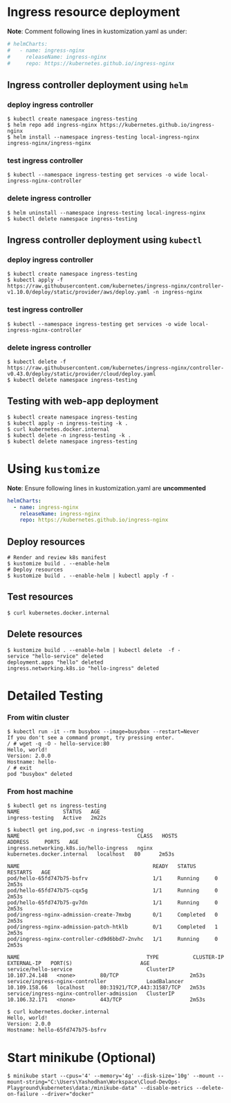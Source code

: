 # Ingress resource deployment
**Note**: Comment following lines in kustomization.yaml as under:
```yaml
# helmCharts:
#   - name: ingress-nginx
#     releaseName: ingress-nginx
#     repo: https://kubernetes.github.io/ingress-nginx
```

## Ingress controller deployment using `helm`
### deploy ingress controller
```shell
$ kubectl create namespace ingress-testing
$ helm repo add ingress-nginx https://kubernetes.github.io/ingress-nginx
$ helm install --namespace ingress-testing local-ingress-nginx ingress-nginx/ingress-nginx
```

### test ingress controller
```shell
$ kubectl --namespace ingress-testing get services -o wide local-ingress-nginx-controller
```

### delete ingress controller
```shell
$ helm uninstall --namespace ingress-testing local-ingress-nginx
$ kubectl delete namespace ingress-testing
```

## Ingress controller deployment using `kubectl`
### deploy ingress controller
```shell
$ kubectl create namespace ingress-testing
$ kubectl apply -f https://raw.githubusercontent.com/kubernetes/ingress-nginx/controller-v1.10.0/deploy/static/provider/aws/deploy.yaml -n ingress-nginx
```

### test ingress controller
```shell
$ kubectl --namespace ingress-testing get services -o wide local-ingress-nginx-controller
```

### delete ingress controller
```shell
$ kubectl delete -f https://raw.githubusercontent.com/kubernetes/ingress-nginx/controller-v0.43.0/deploy/static/provider/cloud/deploy.yaml
$ kubectl delete namespace ingress-testing
```

## Testing with web-app deployment
```shell
$ kubectl create namespace ingress-testing
$ kubectl apply -n ingress-testing -k .
$ curl kubernetes.docker.internal
$ kubectl delete -n ingress-testing -k .
$ kubectl delete namespace ingress-testing
```

# Using `kustomize`
**Note**: Ensure following lines in kustomization.yaml are **uncommented**
```yaml
helmCharts:
  - name: ingress-nginx
    releaseName: ingress-nginx
    repo: https://kubernetes.github.io/ingress-nginx
```

## Deploy resources
```shell
# Render and review k8s manifest
$ kustomize build . --enable-helm
# Deploy resources
$ kustomize build . --enable-helm | kubectl apply -f -
```

## Test resources
```shell
$ curl kubernetes.docker.internal
```

## Delete resources
```shell
$ kustomize build . --enable-helm | kubectl delete  -f -
service "hello-service" deleted
deployment.apps "hello" deleted
ingress.networking.k8s.io "hello-ingress" deleted
```

# Detailed Testing
### From witin cluster
```shell
$ kubectl run -it --rm busybox --image=busybox --restart=Never
If you don't see a command prompt, try pressing enter.
/ # wget -q -O - hello-service:80
Hello, world!
Version: 2.0.0
Hostname: hello-
/ # exit
pod "busybox" deleted
```

### From host machine
```shell
$ kubectl get ns ingress-testing
NAME              STATUS   AGE
ingress-testing   Active   2m22s

$ kubectl get ing,pod,svc -n ingress-testing
NAME                                      CLASS   HOSTS                        ADDRESS     PORTS   AGE
ingress.networking.k8s.io/hello-ingress   nginx   kubernetes.docker.internal   localhost   80      2m53s

NAME                                           READY   STATUS      RESTARTS   AGE
pod/hello-65fd747b75-bsfrv                     1/1     Running     0          2m53s
pod/hello-65fd747b75-cqx5g                     1/1     Running     0          2m53s
pod/hello-65fd747b75-gv7dn                     1/1     Running     0          2m53s
pod/ingress-nginx-admission-create-7mxbg       0/1     Completed   0          2m53s
pod/ingress-nginx-admission-patch-htklb        0/1     Completed   1          2m53s
pod/ingress-nginx-controller-cd9d6bbd7-2nvhc   1/1     Running     0          2m53s

NAME                                         TYPE           CLUSTER-IP      EXTERNAL-IP   PORT(S)                      AGE
service/hello-service                        ClusterIP      10.107.24.148   <none>        80/TCP                       2m53s
service/ingress-nginx-controller             LoadBalancer   10.109.158.66   localhost     80:31921/TCP,443:31587/TCP   2m53s
service/ingress-nginx-controller-admission   ClusterIP      10.106.32.171   <none>        443/TCP                      2m53s

$ curl kubernetes.docker.internal
Hello, world!
Version: 2.0.0
Hostname: hello-65fd747b75-bsfrv
```


# Start minikube (Optional)
```shell
$ minikube start --cpus='4' --memory='4g' --disk-size='10g' --mount --mount-string="C:\Users\Yashodhan\Workspace\Cloud-DevOps-Playground\kubernetes\data:/minikube-data" --disable-metrics --delete-on-failure --driver="docker"
```